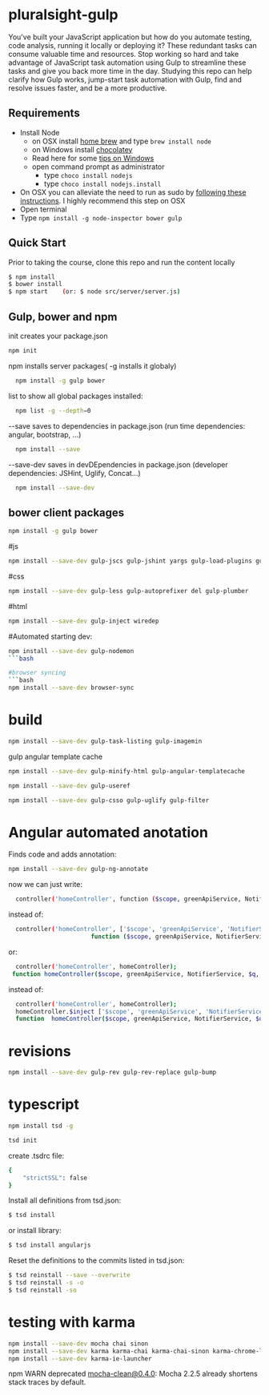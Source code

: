 # pluralsight-gulp
You've built your JavaScript application but how do you automate testing, code analysis, running it locally or deploying it? These redundant tasks can consume valuable time and resources. Stop working so hard and take advantage of JavaScript task automation using Gulp to streamline these tasks and give you back more time in the day. Studying this repo can help clarify how Gulp works, jump-start task automation with Gulp, find and resolve issues faster, and be a more productive.

## Requirements

- Install Node
	- on OSX install [home brew](http://brew.sh/) and type `brew install node`
	- on Windows install [chocolatey](https://chocolatey.org/)
    - Read here for some [tips on Windows](http://jpapa.me/winnode)
    - open command prompt as administrator
        - type `choco install nodejs`
        - type `choco install nodejs.install`
- On OSX you can alleviate the need to run as sudo by [following these instructions](http://jpapa.me/nomoresudo). I highly recommend this step on OSX
- Open terminal
- Type `npm install -g node-inspector bower gulp`

## Quick Start
Prior to taking the course, clone this repo and run the content locally
```bash
$ npm install
$ bower install
$ npm start    (or: $ node src/server/server.js)
```
## Gulp, bower and npm

init creates your package.json
```bash
npm init
```

npm installs server packages( -g installs it globaly)
```bash
  npm install -g gulp bower
```
 list to show all global packages installed:
```bash
  npm list -g --depth=0
```
--save saves to dependencies in package.json (run time dependencies: angular, bootstrap, ...)
```bash
  npm install --save
```
--save-dev saves in devDEpendencies in package.json (developer dependencies: JSHint, Uglify, Concat...)
```bash
  npm install --save-dev
```
## bower client packages

```bash
npm install -g gulp bower
```
#js
```bash
npm install --save-dev gulp-jscs gulp-jshint yargs gulp-load-plugins gulp-if gulp-print gulp-util jshint-stylish
```
#css
```bash
npm install --save-dev gulp-less gulp-autoprefixer del gulp-plumber
```
#html
```bash
npm install --save-dev gulp-inject wiredep
```
#Automated starting dev:
```bash
npm install --save-dev gulp-nodemon
```bash

#browser syncing
```bash
npm install --save-dev browser-sync
```


# build

```bash
npm install --save-dev gulp-task-listing gulp-imagemin
```

gulp angular template cache
```bash
npm install --save-dev gulp-minify-html gulp-angular-templatecache

npm install --save-dev gulp-useref

npm install --save-dev gulp-csso gulp-uglify gulp-filter
```

# Angular automated anotation

Finds code and adds annotation:
```bash
npm install --save-dev gulp-ng-annotate
```
now we can just write:
```bash
  controller('homeController', function ($scope, greenApiService, NotifierService, $q, $interval)
```
instead of:
```bash
  controller('homeController', ['$scope', 'greenApiService', 'NotifierService', '$q', '$interval',
                       function ($scope, greenApiService, NotifierService, $q, $interval)
```
or:
```bash
  controller('homeController', homeController);
 function homeController($scope, greenApiService, NotifierService, $q, $interval)
```
instead of:
```bash
  controller('homeController', homeController);
  homeController.$inject ['$scope', 'greenApiService', 'NotifierService', '$q', '$interval'];
  function  homeController($scope, greenApiService, NotifierService, $q, $interval)
```

# revisions

```bash
npm install --save-dev gulp-rev gulp-rev-replace gulp-bump
```

# typescript

```bash
npm install tsd -g
```
```bash
tsd init
```
create .tsdrc file:
```bash
{
    "strictSSL": false
}
```

Install all definitions from tsd.json:
```bash
$ tsd install
```
or install library:
```bash
$ tsd install angularjs
```

Reset the definitions to the commits listed in tsd.json:
```bash
$ tsd reinstall --save --overwrite
$ tsd reinstall -s -o
$ tsd reinstall -so
```

# testing with karma

```bash
npm install --save-dev mocha chai sinon
npm install --save-dev karma karma-chai karma-chai-sinon karma-chrome-launcher karma-coverage karma-growl-reporter karma-mocha karma-phantomjs-launcher karma-sinon mocha-clean sinon-chai phantomjs
npm install --save-dev karma-ie-launcher
```
npm WARN deprecated mocha-clean@0.4.0: Mocha 2.2.5 already shortens stack traces by default.